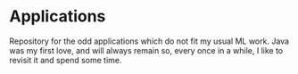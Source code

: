 # Applications

Repository for the odd applications which do not fit my usual ML work.
Java was my first love, and will always remain so, every once in a while, I like to revisit it and spend some time.
